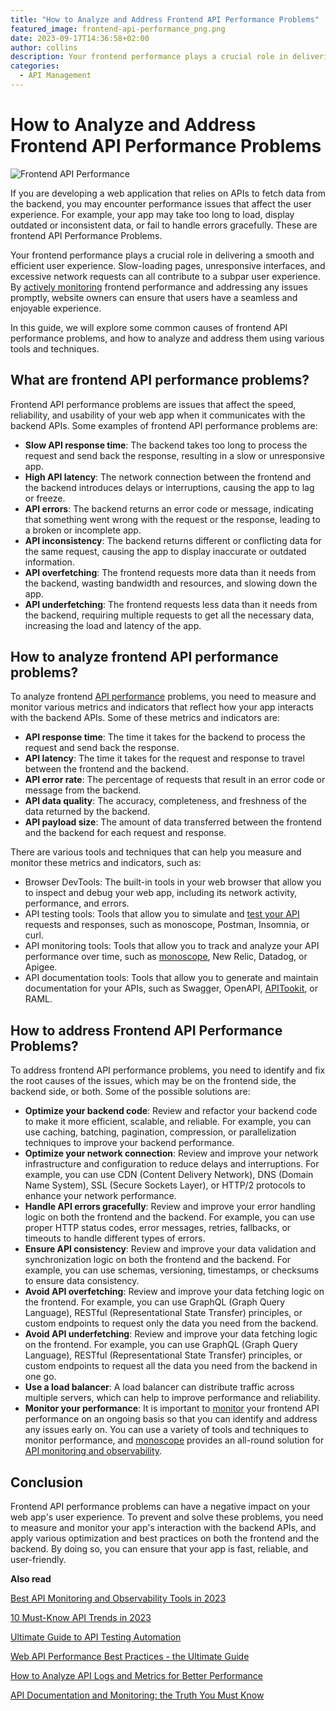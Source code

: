 ```yaml
---
title: "How to Analyze and Address Frontend API Performance Problems"
featured_image: frontend-api-performance_png.png
date: 2023-09-17T14:36:58+02:00
author: collins
description: Your frontend performance plays a crucial role in delivering a smooth and efficient user experience.
categories:
  - API Management
---
```


# How to Analyze and Address Frontend API Performance Problems

![Frontend API Performance](./frontend-api-performance_png.png)

If you are developing a web application that relies on APIs to fetch data from the backend, you may encounter performance issues that affect the user experience. For example, your app may take too long to load, display outdated or inconsistent data, or fail to handle errors gracefully. These are frontend API Performance Problems.

Your frontend performance plays a crucial role in delivering a smooth and efficient user experience. Slow-loading pages, unresponsive interfaces, and excessive network requests can all contribute to a subpar user experience. By [actively monitoring](https://monoscope.tech/api-performance-monitoring-and-compliance/) frontend performance and addressing any issues promptly, website owners can ensure that users have a seamless and enjoyable experience.

In this guide, we will explore some common causes of frontend API performance problems, and how to analyze and address them using various tools and techniques.

## What are frontend API performance problems?

Frontend API performance problems are issues that affect the speed, reliability, and usability of your web app when it communicates with the backend APIs. Some examples of frontend API performance problems are:

- **Slow API response time**: The backend takes too long to process the request and send back the response, resulting in a slow or unresponsive app.
- **High API latency**: The network connection between the frontend and the backend introduces delays or interruptions, causing the app to lag or freeze.
- **API errors**: The backend returns an error code or message, indicating that something went wrong with the request or the response, leading to a broken or incomplete app.
- **API inconsistency**: The backend returns different or conflicting data for the same request, causing the app to display inaccurate or outdated information.
- **API overfetching**: The frontend requests more data than it needs from the backend, wasting bandwidth and resources, and slowing down the app.
- **API underfetching**: The frontend requests less data than it needs from the backend, requiring multiple requests to get all the necessary data, increasing the load and latency of the app.

## How to analyze frontend API performance problems?

To analyze frontend [API performance](https://monoscope.tech/blog/web-api-performance/) problems, you need to measure and monitor various metrics and indicators that reflect how your app interacts with the backend APIs. Some of these metrics and indicators are:

- **API response time**: The time it takes for the backend to process the request and send back the response.
- **API latency**: The time it takes for the request and response to travel between the frontend and the backend.
- **API error rate**: The percentage of requests that result in an error code or message from the backend.
- **API data quality**: The accuracy, completeness, and freshness of the data returned by the backend.
- **API payload size**: The amount of data transferred between the frontend and the backend for each request and response.

There are various tools and techniques that can help you measure and monitor these metrics and indicators, such as:

- Browser DevTools: The built-in tools in your web browser that allow you to inspect and debug your web app, including its network activity, performance, and errors.
- API testing tools: Tools that allow you to simulate and [test your API](https://monoscope.tech/blog/api-testing-automation/) requests and responses, such as monoscope, Postman, Insomnia, or curl.
- API monitoring tools: Tools that allow you to track and analyze your API performance over time, such as [monoscope](https://monoscope.tech), New Relic, Datadog, or Apigee.
- API documentation tools: Tools that allow you to generate and maintain documentation for your APIs, such as Swagger, OpenAPI, [APITookit](https://monoscope.tech), or RAML.

## How to address Frontend API Performance Problems?

To address frontend API performance problems, you need to identify and fix the root causes of the issues, which may be on the frontend side, the backend side, or both. Some of the possible solutions are:

- **Optimize your backend code**: Review and refactor your backend code to make it more efficient, scalable, and reliable. For example, you can use caching, batching, pagination, compression, or parallelization techniques to improve your backend performance.
- **Optimize your network connection**: Review and improve your network infrastructure and configuration to reduce delays and interruptions. For example, you can use CDN (Content Delivery Network), DNS (Domain Name System), SSL (Secure Sockets Layer), or HTTP/2 protocols to enhance your network performance.
- **Handle API errors gracefully**: Review and improve your error handling logic on both the frontend and the backend. For example, you can use proper HTTP status codes, error messages, retries, fallbacks, or timeouts to handle different types of errors.
- **Ensure API consistency**: Review and improve your data validation and synchronization logic on both the frontend and the backend. For example, you can use schemas, versioning, timestamps, or checksums to ensure data consistency.
- **Avoid API overfetching**: Review and improve your data fetching logic on the frontend. For example, you can use GraphQL (Graph Query Language), RESTful (Representational State Transfer) principles, or custom endpoints to request only the data you need from the backend.
- **Avoid API underfetching**: Review and improve your data fetching logic on the frontend. For example, you can use GraphQL (Graph Query Language), RESTful (Representational State Transfer) principles, or custom endpoints to request all the data you need from the backend in one go.
- **Use a load balancer**: A load balancer can distribute traffic across multiple servers, which can help to improve performance and reliability.
- **Monitor your performance**: It is important to [monitor](https://monoscope.tech/blog/best-api-monitoring-and-observability-tools/) your frontend API performance on an ongoing basis so that you can identify and address any issues early on. You can use a variety of tools and techniques to monitor performance, and [monoscope](https://monoscope.tech) provides an all-round solution for [API monitoring and observability](https://monoscope.tech/blog/api-documentation-and-observability-the-truth-you-must-know/).

## Conclusion

Frontend API performance problems can have a negative impact on your web app's user experience. To prevent and solve these problems, you need to measure and monitor your app's interaction with the backend APIs, and apply various optimization and best practices on both the frontend and the backend. By doing so, you can ensure that your app is fast, reliable, and user-friendly.

**Also read**

[Best API Monitoring and Observability Tools in 2023](https://monoscope.tech/blog/best-api-monitoring-and-observability-tools/)

[10 Must-Know API Trends in 2023](https://monoscope.tech/blog/api-trends/)

[Ultimate Guide to API Testing Automation](https://monoscope.tech/blog/api-testing-automation/) 

[Web API Performance Best Practices - the Ultimate Guide](https://monoscope.tech/blog/web-api-performance/)

[How to Analyze API Logs and Metrics for Better Performance](https://monoscope.tech/blog/api-logs-and-metrics/)

[API Documentation and Monitoring: the Truth You Must Know](https://monoscope.tech/blog/api-documentation-and-observability-the-truth-you-must-know/)
